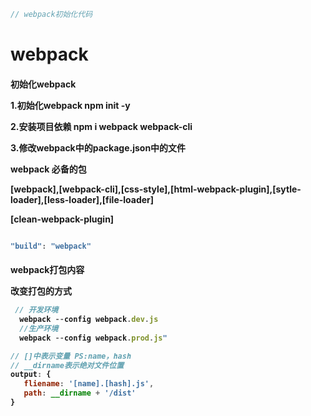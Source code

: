 ```js
// webpack初始化代码

```

<h1>webpack</h1>

<h4>初始化webpack</h>

1.初始化webpack npm init -y

2.安装项目依赖 npm i webpack webpack-cli

3.修改webpack中的package.json中的文件

webpack 必备的包

[webpack],[webpack-cli],[css-style],[html-webpack-plugin],[sytle-loader],[less-loader],[file-loader]

[clean-webpack-plugin]
```js

"build": "webpack"

```

<h4>webpack打包内容</h>

改变打包的方式

```js
 // 开发环境
  webpack --config webpack.dev.js
  //生产环境
  webpack --config webpack.prod.js"
```

```js
// []中表示变量 PS:name，hash
// __dirname表示绝对文件位置
output: {
   fliename: '[name].[hash].js',
   path: __dirname + '/dist'
} 
```
